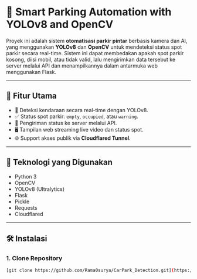 # 🚗 Smart Parking Automation with YOLOv8 and OpenCV

Proyek ini adalah sistem **otomatisasi parkir pintar** berbasis kamera dan AI, yang menggunakan **YOLOv8** dan **OpenCV** untuk mendeteksi status spot parkir secara real-time. Sistem ini dapat membedakan apakah spot parkir kosong, diisi mobil, atau tidak valid, lalu mengirimkan data tersebut ke server melalui API dan menampilkannya dalam antarmuka web menggunakan Flask.

---

## 📌 Fitur Utama

- 🚙 Deteksi kendaraan secara real-time dengan YOLOv8.
- ✅ Status spot parkir: `empty`, `occupied`, atau `warning`.
- 🔄 Pengiriman status ke server melalui API.
- 🖥️ Tampilan web streaming live video dan status spot.
- 🌐 Support akses publik via **Cloudflared Tunnel**.

---

## 🔧 Teknologi yang Digunakan

- Python 3
- OpenCV
- YOLOv8 (Ultralytics)
- Flask
- Pickle
- Requests
- Cloudflared

---

## 🛠️ Instalasi

### 1. Clone Repository
```bash
[git clone https://github.com/Rama0surya/CarPark_Detection.git](https://github.com/Rama0surya/CarPark_Detection.git)
